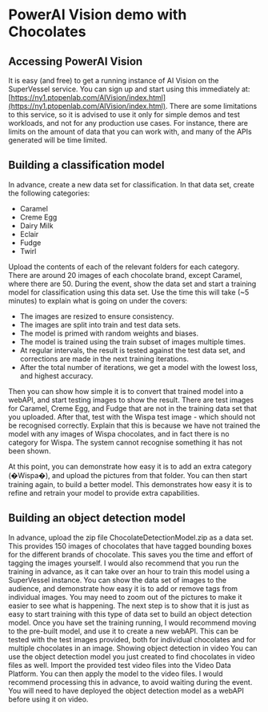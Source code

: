 # PowerAI Vision demo with Chocolates

## Accessing PowerAI Vision
It is easy (and free) to get a running instance of AI Vision on the SuperVessel service. You can sign up and start using this immediately at: [https://ny1.ptopenlab.com/AIVision/index.html](https://ny1.ptopenlab.com/AIVision/index.html).
There are some limitations to this service, so it is advised to use it only for simple demos and test workloads, and not for any production use cases. For instance, there are limits on the amount of data that you can work with, and many of the APIs generated will be time limited.

## Building a classification model
In advance, create a new data set for classification. In that data set, create the following categories:
* Caramel
* Creme Egg
* Dairy Milk
* Eclair
* Fudge
* Twirl

Upload the contents of each of the relevant folders for each category. There are around 20 images of each chocolate brand, except Caramel, where there are 50.
During the event, show the data set and start a training model for classification using this data set. Use the time this will take (~5 minutes) to explain what is going on under the covers:
* The images are resized to ensure consistency.
* The images are split into train and test data sets.
* The model is primed with random weights and biases.
* The model is trained using the train subset of images multiple times.
* At regular intervals, the result is tested against the test data set, and corrections are made in the next training iterations.
* After the total number of iterations, we get a model with the lowest loss, and highest accuracy.

Then you can show how simple it is to convert that trained model into a webAPI, and start testing images to show the result. There are test images for Caramel, Creme Egg, and Fudge that are not in the training data set that you uploaded. After that, test with the Wispa test image - which should not be recognised correctly. Explain that this is because we have not trained the model with any images of Wispa chocolates, and in fact there is no category for Wispa. The system cannot recognise something it has not been shown.

At this point, you can demonstrate how easy it is to add an extra category (�Wispa�), and upload the pictures from that folder. You can then start training again, to build a better model. This demonstrates how easy it is to refine and retrain your model to provide extra capabilities.

## Building an object detection model
In advance, upload the zip file ChocolateDetectionModel.zip as a data set. This provides 150 images of chocolates that have tagged bounding boxes for the different brands of chocolate. This saves you the time and effort of tagging the images yourself. I would also recommend that you run the training in advance, as it can take over an hour to train this model using a SuperVessel instance.
You can show the data set of images to the audience, and demonstrate how easy it is to add or remove tags from individual images. You may need to zoom out of the pictures to make it easier to see what is happening.
The next step is to show that it is just as easy to start training with this type of data set to build an object detection model. Once you have set the training running, I would recommend moving to the pre-built model, and use it to create a new webAPI. This can be tested with the test images provided, both for individual chocolates and for multiple chocolates in an image.
Showing object detection in video
You can use the object detection model you just created to find chocolates in video files as well. Import the provided test video files into the Video Data Platform. You can then apply the model to the video files. I would recommend processing this in advance, to avoid waiting during the event. You will need to have deployed the object detection model as a webAPI before using it on video.
